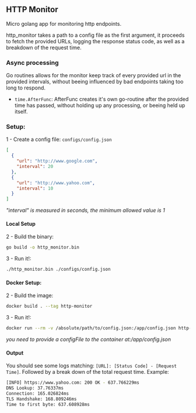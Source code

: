 ## HTTP Monitor

Micro golang app for monitoring http endpoints.

http_monitor takes a path to a config file as the first argument, it proceeds to fetch the provided URLs, logging the response status code, as well as a breakdown of the request time.

### Async processing

Go routines allows for the monitor keep track of every provided url in the provided intervals, without beeing influenced by bad endpoints taking too long to respond.

- `time.AfterFunc`: AfterFunc creates it's own go-routine after the provided time has passed, without holding up any processing, or beeing held up itself.

### Setup:

1 - Create a config file:
`configs/config.json`

```json
[
  {
    "url": "http://www.google.com",
    "interval": 20
  },
  {
    "url": "http://www.yahoo.com",
    "interval": 10
  }
]
```

_"interval" is measured in seconds, the minimum allowed value is 1_

#### Local Setup

2 - Build the binary:

```bash
go build -o http_monitor.bin
```

3 - Run it!:

```bash
./http_monitor.bin ./configs/config.json
```

#### Docker Setup:

2 - Build the image:

```bash
docker build . --tag http-monitor
```

3 - Run it!:

```bash
docker run --rm -v /absolute/path/to/config.json:/app/config.json http-monitor
```

_you need to provide a configFile to the container at:/app/config.json_

#### Output

You should see some logs matching: `[URL]: [Status Code] - [Request Time]`. Followed by a break down of the total request time. Example:

```bash
[INFO] https://www.yahoo.com: 200 OK - 637.766229ms
DNS Lookup: 37.76337ms
Connection: 165.026824ms
TLS Handshake: 168.809246ms
Time to first byte: 637.608928ms
```
